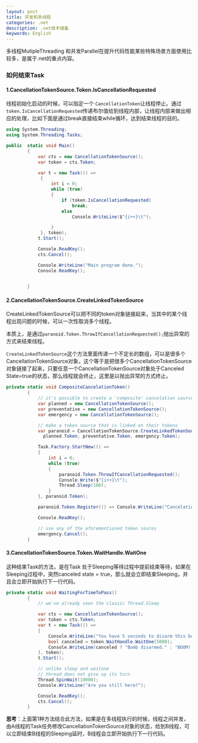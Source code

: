 ```yaml
---
layout: post
title: 并发和多线程
categories: .net
description: .net技术储备
keywords: English
---
```

多线程MutipleThreading 和并发Parallel在提升代码性能某些特殊场景方面使用比较多，是属于.net的重点内容。

### 如何结束Task

#### 1.CancellationTokenSource.Token.IsCancellationRequested

线程初始化启动的时候，可以指定一个 `CancellationToken`让线程停止。通过`token.IsCancellationRequested`传递布尔值给到线程内部，让线程内部来做出相应的处理，比如下面是通过break直接结束while循环，达到结束线程的目的。

```c#
using System.Threading;
using System.Threading.Tasks;

public  static void Main()
        {
            var cts = new CancellationTokenSource();
            var token = cts.Token;

            var t = new Task(() =>
             {
                 int i = 0;
                 while (true)
                 {
                     if (token.IsCancellationRequested)
                         break;
                     else
                         Console.WriteLine($"{i++}\t");

                 }
             }, token);
            t.Start();

            Console.ReadKey();
            cts.Cancel();

            Console.WriteLine("Main program done.");
            Console.ReadKey();

            
        }
```



#### 2.CancellationTokenSource.CreateLinkedTokenSource

CreateLinkedTokenSource可以把不同的token对象链接起来，当其中的某个线程出现问题的时候，可以一次性取消多个线程。

本质上，是通过`paranoid.Token.ThrowIfCancellationRequested();`抛出异常的方式来结束线程。

`CreateLinkedTokenSource`这个方法里面传递一个不定长的数组，可以是很多个CancellationTokenSource对象，这个等于是把很多个CancellationTokenSource对象链接了起来，只要任意一个CancellationTokenSource对象处于Canceled State=true的状态，那么线程就会终止，这里是以抛出异常的方式终止。

```c#
private static void CompositeCancelationToken()
        {
            // it's possible to create a 'composite' cancelation source that involves several tokens
            var planned = new CancellationTokenSource();
            var preventative = new CancellationTokenSource();
            var emergency = new CancellationTokenSource();

            // make a token source that is linked on their tokens
            var paranoid = CancellationTokenSource.CreateLinkedTokenSource(
              planned.Token, preventative.Token, emergency.Token);

            Task.Factory.StartNew(() =>
            {
                int i = 0;
                while (true)
                {
                    paranoid.Token.ThrowIfCancellationRequested();
                    Console.Write($"{i++}\t");
                    Thread.Sleep(100);
                }
            }, paranoid.Token);

            paranoid.Token.Register(() => Console.WriteLine("Cancelation requested"));

            Console.ReadKey();

            // use any of the aforementioned token soures
            emergency.Cancel();
        }
```



#### 3.CancellationTokenSource.Token.WaitHandle.WaitOne

这种结束Task的方法，是在Task 处于Sleeping等待过程中提前结束等待，如果在Sleeping过程中，突然canceled state = true，那么就会立即结束Sleeping，并且会立即开始执行下一行代码。

```c#
private static void WaitingForTimeToPass()
        {
            // we've already seen the classic Thread.Sleep

            var cts = new CancellationTokenSource();
            var token = cts.Token;
            var t = new Task(() =>
            {
                Console.WriteLine("You have 5 seconds to disarm this bomb by pressing a key");
                bool canceled = token.WaitHandle.WaitOne(5000);
                Console.WriteLine(canceled ? "Bomb disarmed." : "BOOM!!!!");
            }, token);
            t.Start();

            // unlike sleep and waitone
            // thread does not give up its turn
            Thread.SpinWait(10000);
            Console.WriteLine("Are you still here?");

            Console.ReadKey();
            cts.Cancel();
        }
```

**思考**：上面第1种方法结合此方法，如果是在多线程执行的时候，线程之间并发，由A线程的Task任务修改CancellationTokenSource对象的状态，给到B线程，可以立即结束B线程的Sleeping延时，B线程会立即开始执行下一行代码。

